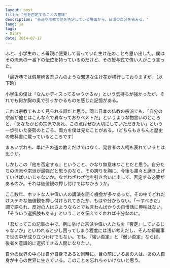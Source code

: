 ```yaml
---
layout: post
title: "他を否定することの意味"
description: "芸道や宗教で他を否定している場面から、日頃の自分を省みる。"
lang: ja
tags:
- Diary
date: 2014-07-17
---
```


ふと、小学生のころ母親に便乗して習っていた生け花のことを思い出した。僕はその流派の一番下の伝位を持っているのだけど、その授与式で偉い人がこう言った。

「最近巷では假屋崎省吾さんのような邪道な生け花が横行しておりますが」（以下略）

小学生の僕は「なんかディスってるｗウケるｗ」という気持ちが強かったが、それでも何か胸の奥で引っかかるものを感じた記憶がある。

これは宗教でもよく見られる話だと思う。同じ日本の仏教の宗派でも、「自分の宗派が他とはこんな点で異なっておりベストだ」というような物言いのところと、「あなたがどの宗派であれ、この点はぜひ大切にしていただきたい」という一歩引いた姿勢のところ、両方を僕は見たことがある。（どちらもきちんと歴史の教科書に載っているところです）

まぁいずれも、単にその道の教えだけではなく、発言者の人柄も表れているとは思うが。

しかしこの『他を否定する』ということ、かなり無意味なことだと思う。自分たちの流派や宗派が最強だと思うのなら、その誇りを胸に、今後も粛々と磨き上げていけばいいじゃないか。なぜわざわざ他を引き合いに出して、否定する必要があるのか。それは価値観の押し付けではなかろうか。

ここ数年、ホットな人や偉い人の講演を聞く機会が多々あった。その中でどれだけステキな価値観を押し付けられてきたか、もはや分からない。「〜すべきだ」調で語られ、反対の人はさようならとでも言わんばかりの自慢話に興味はない。「そういう選択肢もある」ということを伝えてくれれば十分なのに。

「君だってこの記事の中で、例に挙げた宗派や偉い人たちを『否定』しているじゃないか」といわれると少し困ってしまう程度には浅い考えだし、そんな綺麗事で世の中が成り立つわけでもない。でも、『強い否定』と『弱い否定』ならば、後者を意識的に選択できる人間になりたい。

自分の世界の中心は自分自身であると同時に、目の前にいるあの人は、あの人自身が中心の世界に生きている。このことを忘れちゃいけないと思う。
